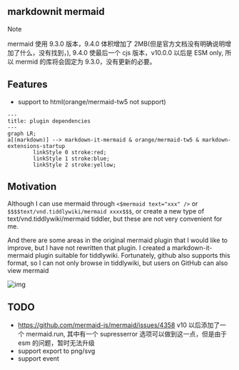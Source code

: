 ## markdownit mermaid

> [!NOTE]
> mermaid 使用 9.3.0 版本，9.4.0 体积增加了 2MB(但是官方文档没有明确说明增加了什么，没有找到，), 9.4.0 使最后一个 cjs 版本，v10.0.0 以后是 ESM only, 所以 mermid 的库将会固定为 9.3.0，没有更新的必要。

## Features

* support to html(orange/mermaid-tw5 not support)

```mermaid forest
---
title: plugin dependencies
---
graph LR;
a[(markdown)] --> markdown-it-mermaid & orange/mermaid-tw5 & markdown-extensions-startup
		linkStyle 0 stroke:red;
		linkStyle 1 stroke:blue;
		linkStyle 2 stroke:yellow;
```

## Motivation

Although I can use mermaid through `<$mermaid text="xxx" />` or `$$$$text/vnd.tiddlywiki/mermaid xxxx$$$`, or create a new type of text/vnd.tiddlywiki/mermaid tiddler, but these are not very convenient for me.

And there are some areas in the original mermaid plugin that I would like to improve, but I have not rewritten that plugin. I created a markdown-it-mermaid plugin suitable for tiddlywiki. Fortunately, github also supports this format, so I can not only browse in tiddlywiki, but users on GitHub can also view mermaid

![img](https://talk.tiddlywiki.org/uploads/default/original/2X/b/b7e4e40f767fb0a27dc5839a1540942808e5c9fc.gif)

## TODO

* https://github.com/mermaid-js/mermaid/issues/4358 v10 以后添加了一个 mermaid.run, 其中有一个 supresserror 选项可以做到这一点，但是由于 esm 的问题，暂时无法升级
* support export to png/svg
* support event
